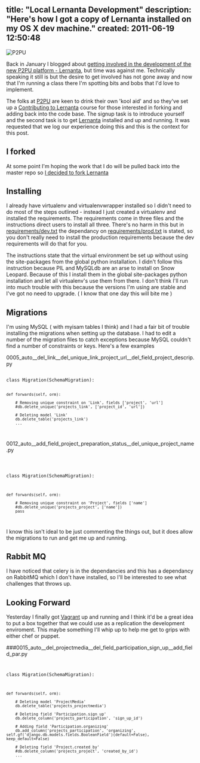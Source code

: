 title: "Local Lernanta Development"
description: "Here's how I got a copy of Lernanta installed on my OS X dev machine."
created: 2011-06-19 12:50:48
---

![P2PU](http://media.jamiecurle.com/uploads/2011/06/19/blogimage/P2PU___University.850x600.jpg)


Back in January I blogged about [getting involved in the development of the new P2PU platform - Lernanta](http://jamiecurle.com/blog/peer-to-peer-university-development/), but time was against me.  Technically speaking it still is but the desire to get involved has not gone away and now that I'm running a class there I'm spotting bits and bobs that I'd love to implement.

The folks at [P2PU](http://p2pu.org/) are keen to drink their own 'kool aid' and so they've set up a [Contributing to Lernanta](http://p2pu.org/en/groups/introduction-to-contributing-to-lernata/) course for those interested in forking and adding back into the code base.  The signup task is to introduce yourself and the second task is to get [Lernanta](https://github.com/p2pu/lernanta)  installed and up and running. It was requested that we log our experience doing this and this is the context for this post.

## I forked

At some point I'm hoping the work that I do will be pulled back into the master repo so [I decided to fork Lernanta](https://github.com/jamiecurle/lernanta)

## Installing

I already have virtualenv and virtualenvwrapper installed so I didn't need to do most of the steps outlined - instead I just created a virtualenv and installed the requirements.  The requirements come in three files and the instructions direct users to install all three. There's no harm in this but in [requirements/dev.txt](https://github.com/p2pu/lernanta/blob/master/requirements/dev.txt) the dependancy on [requirements/prod.txt](https://github.com/p2pu/lernanta/blob/master/requirements/prod.txt) is stated, so you don't really need to install the production requirements because the dev requirements will do that for you.

The instructions state that the virtual environment be set up without using the site-packages from the global python installation. I didn't follow this instruction because PIL and MySQLdb are an arse to install on Snow Leopard.  Because of this I install them in the global site-packages python installation and let all virtualenv's use them from there. I don't think I'll run into much trouble with this because the versions I'm using are stable and I've got no need to upgrade.  ( I know that one day this will bite me ) 

## Migrations

I'm using MySQL ( with myisam tables I think) and I had a fair bit of trouble installing the migrations when setting up the database. I had to edit a number of the migration files to catch exceptions because MySQL couldn't find a number of constraints or keys. Here's a few examples


0005_auto__del_link__del_unique_link_project_url__del_field_project_descrip.py

<code lang="python">
class Migration(SchemaMigration):

    def forwards(self, orm):
        
        # Removing unique constraint on 'Link', fields ['project', 'url']
        #db.delete_unique('projects_link', ['project_id', 'url'])

        # Deleting model 'Link'
        db.delete_table('projects_link')
        ...

</code>

0012_auto__add_field_project_preparation_status__del_unique_project_name.py

<code lang="python">

class Migration(SchemaMigration):

    def forwards(self, orm):
        
        # Removing unique constraint on 'Project', fields ['name']
        #db.delete_unique('projects_project', ['name'])
        pass

</code>

I know this isn't ideal to be just commenting the things out, but it does allow the migrations to run and get me up and running.

## Rabbit MQ

I have noticed that celery is in the dependancies and this has a dependancy on RabbitMQ which I don't have installed, so I'll be interested to see what challenges that throws up.

## Looking Forward

Yesterday I finally got [Vagrant](http://vagrantup.com/docs/getting-started/index.html) up and running and I think it'd be a great idea to put a box together that we could use as a replication the development enviroment. This maybe something I'll whip up to help me get to grips with either chef or puppet.

###0015_auto__del_projectmedia__del_field_participation_sign_up__add_field_par.py
<code lang="python">

class Migration(SchemaMigration):

    def forwards(self, orm):
        
        # Deleting model 'ProjectMedia'
        db.delete_table('projects_projectmedia')

        # Deleting field 'Participation.sign_up'
        db.delete_column('projects_participation', 'sign_up_id')

        # Adding field 'Participation.organizing'
        db.add_column('projects_participation', 'organizing', self.gf('django.db.models.fields.BooleanField')(default=False), keep_default=False)

        # Deleting field 'Project.created_by'
        #db.delete_column('projects_project', 'created_by_id')
        ...


</code>



